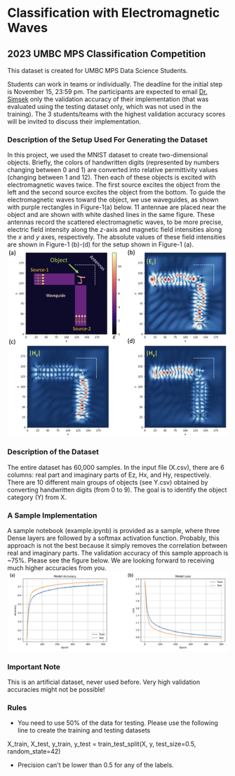 # Classification with Electromagnetic Waves

## 2023 UMBC MPS Classification Competition
This dataset is created for UMBC MPS Data Science Students. 

Students can work in teams or individually. The deadline for the initial step is November 15, 23:59 pm. The participants are expected to email [Dr. Simsek](mailto:simsek@umbc.edu) only the validation accuracy of their implementation (that was evaluated using the testing dataset only, which was not used in the training). The 3 students/teams with the highest validation accuracy scores will be invited to discuss their implementation. 

### Description of the Setup Used For Generating the Dataset
In this project, we used the MNIST dataset to create two-dimensional objects. Briefly, the colors of handwritten digits (represented by numbers changing between 0 and 1) are converted into relative permittivity values (changing between 1 and 12). Then each of these objects is excited with electromagnetic waves twice. The first source excites the object from the left and the second source excites the object from the bottom. To guide the electromagnetic waves toward the object, we use waveguides, as shown with purple rectangles in Figure-1(a) below. 11 antennae are placed near the object and are shown with white dashed lines in the same figure. These antennas record the scattered electromagnetic waves, to be more precise, electric field intensity along the $z$-axis and magnetic field intensities along the $x$ and $y$ axes, respectively. The absolute values of these field intensities are shown in Figure-1 (b)-(d) for the setup shown in Figure-1 (a).
<img src="https://github.com/simsekergun/EMcat/blob/main/figures/main_figure.png?raw=true" width="600"/>

### Description of the Dataset
The entire dataset has 60,000 samples. In the input file (X.csv), there are 6 columns: real part and imaginary parts of Ez, Hx, and Hy, respectively. There are 10 different main groups of objects (see Y.csv) obtained by converting handwritten digits (from 0 to 9). The goal is to identify the object category (Y) from X.

### A Sample Implementation
A sample notebook (example.ipynb) is provided as a sample, where three Dense layers are followed by a softmax activation function. Probably, this approach is not the best because it simply removes the correlation between real and imaginary parts. The validation accuracy of this sample approach is ~75%. Please see the figure below. We are looking forward to receiving much higher accuracies from you. 
<img src="https://github.com/simsekergun/EMcat/blob/main/figures/Acc_Loss.png?raw=true" width="600"/>

### Important Note
This is an artificial dataset, never used before. Very high validation accuracies might not be possible!

### Rules
 -  You need to use 50% of the data for testing. Please use the following line to create the training and testing datasets
   
X_train, X_test, y_train, y_test = train_test_split(X, y, test_size=0.5, random_state=42)
 - Precision can't be lower than 0.5 for any of the labels.
